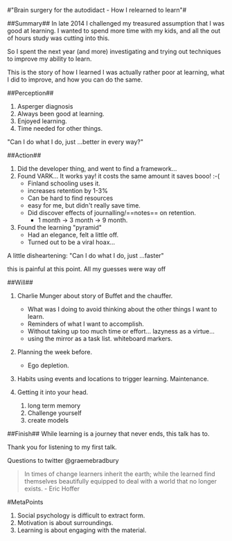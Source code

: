 #"Brain surgery for the autodidact - How I relearned to learn"#

##Summary##
In late 2014 I challenged my treasured assumption that I was good at learning. I wanted to spend more time with my kids, and all the out of hours study was cutting into this.

So I spent the next year (and more) investigating and trying out techniques to improve my ability to learn.

This is the story of how I learned I was actually rather poor at learning, what I did to improve, and how you can do the same.

##Perception##
1. Asperger diagnosis
2. Always been good at learning.
3. Enjoyed learning.
4. Time needed for other things.

"Can I do what I do, just ...better in every way?"
 
##Action##
1. Did the developer thing, and went to find a framework...
2. Found VARK... It works yay! it costs the same amount it saves booo! :-(
	- Finland schooling uses it.
	- increases retention by 1-3%
	- Can be hard to find resources
	- easy for me, but didn't really save time.
	- Did discover effects of journalling/==notes== on retention.
		- 1 month -> 3 month -> 9 month.
3. Found the learning "pyramid" 
	- Had an elegance, felt a little off.
	- Turned out to be a viral hoax...

A little disheartening:
"Can I do what I do, just ...faster"

this is painful at this point. All my guesses were way off 

##Will##

1. Charlie Munger about story of Buffet and the chauffer.
	- What was I doing to avoid thinking about the other things I want to learn.
	- Reminders of what I want to accomplish.
	- Without taking up too much time or effort... lazyness as a virtue...
	- using the mirror as a task list. whiteboard markers.

2. Planning the week before.
	- Ego depletion.

3. Habits using events and locations to trigger learning. Maintenance.

4. Getting it into your head.
	1. long term memory
	2. Challenge yourself 
	3. create models


##Finish##
While learning is a journey that never ends, this talk has to.

Thank you for listening to my first talk.

Questions to twitter @graemebradbury

> In times of change learners inherit the earth; while the learned find themselves beautifully equipped to deal with a world that no longer exists. - Eric Hoffer















#MetaPoints
1. Social psychology is difficult to extract form.
2. Motivation is about surroundings.
3. Learning is about engaging with the material.